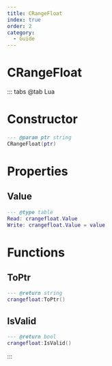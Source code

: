 ```yaml
---
title: CRangeFloat
index: true
order: 2
category:
  - Guide
---
```


# CRangeFloat

::: tabs
@tab Lua
# Constructor
```lua
--- @param ptr string
CRangeFloat(ptr)
```
# Properties
## Value 
```lua
--- @type table
Read: crangefloat.Value
Write: crangefloat.Value = value
```
# Functions
## ToPtr
```lua
--- @return string
crangefloat:ToPtr()
```
## IsValid
```lua
--- @return bool
crangefloat:IsValid()
```

:::